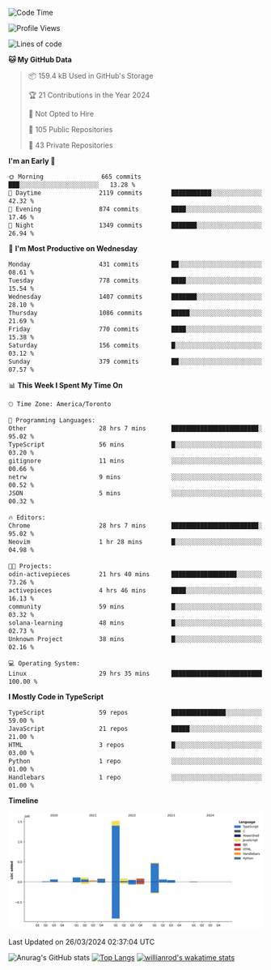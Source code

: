 <!--START_SECTION:waka-->
![Code Time](http://img.shields.io/badge/Code%20Time-1%2C339%20hrs%205%20mins-blue)

![Profile Views](http://img.shields.io/badge/Profile%20Views-0-blue)

![Lines of code](https://img.shields.io/badge/From%20Hello%20World%20I%27ve%20Written-2.7%20million%20lines%20of%20code-blue)

**🐱 My GitHub Data** 

> 📦 159.4 kB Used in GitHub's Storage 
 > 
> 🏆 21 Contributions in the Year 2024
 > 
> 🚫 Not Opted to Hire
 > 
> 📜 105 Public Repositories 
 > 
> 🔑 43 Private Repositories 
 > 
**I'm an Early 🐤** 

```text
🌞 Morning                665 commits         ███░░░░░░░░░░░░░░░░░░░░░░   13.28 % 
🌆 Daytime                2119 commits        ███████████░░░░░░░░░░░░░░   42.32 % 
🌃 Evening                874 commits         ████░░░░░░░░░░░░░░░░░░░░░   17.46 % 
🌙 Night                  1349 commits        ███████░░░░░░░░░░░░░░░░░░   26.94 % 
```
📅 **I'm Most Productive on Wednesday** 

```text
Monday                   431 commits         ██░░░░░░░░░░░░░░░░░░░░░░░   08.61 % 
Tuesday                  778 commits         ████░░░░░░░░░░░░░░░░░░░░░   15.54 % 
Wednesday                1407 commits        ███████░░░░░░░░░░░░░░░░░░   28.10 % 
Thursday                 1086 commits        █████░░░░░░░░░░░░░░░░░░░░   21.69 % 
Friday                   770 commits         ████░░░░░░░░░░░░░░░░░░░░░   15.38 % 
Saturday                 156 commits         █░░░░░░░░░░░░░░░░░░░░░░░░   03.12 % 
Sunday                   379 commits         ██░░░░░░░░░░░░░░░░░░░░░░░   07.57 % 
```


📊 **This Week I Spent My Time On** 

```text
🕑︎ Time Zone: America/Toronto

💬 Programming Languages: 
Other                    28 hrs 7 mins       ████████████████████████░   95.02 % 
TypeScript               56 mins             █░░░░░░░░░░░░░░░░░░░░░░░░   03.20 % 
gitignore                11 mins             ░░░░░░░░░░░░░░░░░░░░░░░░░   00.66 % 
netrw                    9 mins              ░░░░░░░░░░░░░░░░░░░░░░░░░   00.52 % 
JSON                     5 mins              ░░░░░░░░░░░░░░░░░░░░░░░░░   00.32 % 

🔥 Editors: 
Chrome                   28 hrs 7 mins       ████████████████████████░   95.02 % 
Neovim                   1 hr 28 mins        █░░░░░░░░░░░░░░░░░░░░░░░░   04.98 % 

🐱‍💻 Projects: 
odin-activepieces        21 hrs 40 mins      ██████████████████░░░░░░░   73.26 % 
activepieces             4 hrs 46 mins       ████░░░░░░░░░░░░░░░░░░░░░   16.13 % 
community                59 mins             █░░░░░░░░░░░░░░░░░░░░░░░░   03.32 % 
solana-learning          48 mins             █░░░░░░░░░░░░░░░░░░░░░░░░   02.73 % 
Unknown Project          38 mins             █░░░░░░░░░░░░░░░░░░░░░░░░   02.16 % 

💻 Operating System: 
Linux                    29 hrs 35 mins      █████████████████████████   100.00 % 
```

**I Mostly Code in TypeScript** 

```text
TypeScript               59 repos            ███████████████░░░░░░░░░░   59.00 % 
JavaScript               21 repos            █████░░░░░░░░░░░░░░░░░░░░   21.00 % 
HTML                     3 repos             █░░░░░░░░░░░░░░░░░░░░░░░░   03.00 % 
Python                   1 repo              ░░░░░░░░░░░░░░░░░░░░░░░░░   01.00 % 
Handlebars               1 repo              ░░░░░░░░░░░░░░░░░░░░░░░░░   01.00 % 
```



**Timeline**

![Lines of Code chart](https://raw.githubusercontent.com/wise-introvert/wise-introvert/master/assets/bar_graph.png)


 Last Updated on 26/03/2024 02:37:04 UTC
<!--END_SECTION:waka-->

![Anurag's GitHub stats](https://github-readme-stats.vercel.app/api?username=wise-introvert&count_private=true&show_icons=true)
[![Top Langs](https://github-readme-stats.vercel.app/api/top-langs/?username=wise-introvert&langs_count=10)](https://github.com/anuraghazra/github-readme-stats)
[![willianrod's wakatime stats](https://github-readme-stats.vercel.app/api/wakatime?username=wiseintrovert)](https://github.com/anuraghazra/github-readme-stats)
